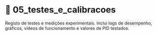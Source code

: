 # 📁 05_testes_e_calibracoes

Registo de testes e medições experimentais. Inclui logs de desempenho, gráficos, vídeos de funcionamento e valores de PID testados.